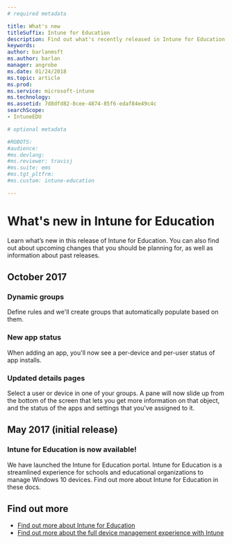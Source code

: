 ```yaml
---
# required metadata

title: What's new
titleSuffix: Intune for Education
description: Find out what's recently released in Intune for Education.
keywords:
author: barlanmsft
ms.author: barlan
manager: angrobe
ms.date: 01/24/2018
ms.topic: article
ms.prod:
ms.service: microsoft-intune
ms.technology:
ms.assetid: 7d8dfd82-8cee-4874-85f6-edaf84e49c4c
searchScope:
- IntuneEDU

# optional metadata

#ROBOTS:
#audience:
#ms.devlang:
#ms.reviewer: travisj
#ms.suite: ems
#ms.tgt_pltfrm:
#ms.custom: intune-education

---
```


# What's new in Intune for Education
Learn what’s new in this release of Intune for Education. You can also find out about upcoming changes that you should be planning for, as well as information about past releases.

<!--## January 2018

### History

**Groups** > list of all actions taken by admins to change group admins, apps, and settings for an approved group.

![screenshot of logs](image-logs-history.png)

### Defender report

**Reports** > Defender under the list of reports. View Windows Defender device health status for all devices in your tenant/environment/whatever. [Link to reports](reports doc.md)

### RBAC

### User and device search

We've added two new options to the sidebar: **Users** and **Devices**. You can use these to search for individual users or devices, and quickly open the **Details** for these items. You can add these searches to the sidebar by **See all** > **Star button (Favorite)** to add them to your favorites list.

![screenshot of search](search-image.png)

### Remote actions

Devices - restart, factory reset, retire (on device details at either bottom or on blade)

Users - reset password (we define the new password and option to prompt the user to change it on login - will need a new doc for all details panes)


### Wi-Fi profiles

Fix up your Wi-Fi profiles in their own dedicated location. [Wi-Fi profiles doc](wi-fi-profiles.md)

-->

## October 2017

### Dynamic groups

Define rules and we'll create groups that automatically populate based on them.

### New app status

When adding an app, you'll now see a per-device and per-user status of app installs.

### Updated details pages

Select a user or device in one of your groups. A pane will now slide up from the bottom of the screen that lets you get more information on that object, and the status of the apps and settings that you've assigned to it.

## May 2017 (initial release)

### Intune for Education is now available!

We have launched the Intune for Education portal. Intune for Education is a streamlined experience for schools and educational organizations to manage Windows 10 devices. Find out more about Intune for Education in these docs.

## Find out more

- [Find out more about Intune for Education](what-is-intune-for-education.md)
- [Find out more about the full device management experience with Intune](https://docs.microsoft.com/intune/understand-explore/introduction-to-microsoft-intune)
